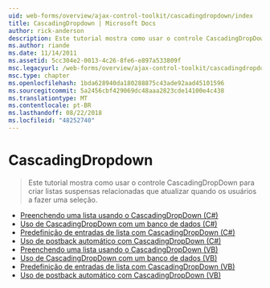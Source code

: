 ```yaml
---
uid: web-forms/overview/ajax-control-toolkit/cascadingdropdown/index
title: CascadingDropdown | Microsoft Docs
author: rick-anderson
description: Este tutorial mostra como usar o controle CascadingDropDown para criar listas suspensas relacionadas que atualizar quando os usuários a fazer uma seleção.
ms.author: riande
ms.date: 11/14/2011
ms.assetid: 5cc304e2-0013-4c26-8fe6-e897a533809f
msc.legacyurl: /web-forms/overview/ajax-control-toolkit/cascadingdropdown
msc.type: chapter
ms.openlocfilehash: 1bda628940da180288875c43ade92aad45101596
ms.sourcegitcommit: 5a2456cbf429069dc48aaa2823cde14100e4c438
ms.translationtype: MT
ms.contentlocale: pt-BR
ms.lasthandoff: 08/22/2018
ms.locfileid: "48252740"
---
```

<a name="cascadingdropdown"></a>CascadingDropdown
====================
> Este tutorial mostra como usar o controle CascadingDropDown para criar listas suspensas relacionadas que atualizar quando os usuários a fazer uma seleção.


- [Preenchendo uma lista usando o CascadingDropDown (C#)](filling-a-list-using-cascadingdropdown-cs.md)
- [Uso de CascadingDropDown com um banco de dados (C#)](using-cascadingdropdown-with-a-database-cs.md)
- [Predefinição de entradas de lista com CascadingDropDown (C#)](presetting-list-entries-with-cascadingdropdown-cs.md)
- [Uso de postback automático com CascadingDropDown (C#)](using-auto-postback-with-cascadingdropdown-cs.md)
- [Preenchendo uma lista usando o CascadingDropDown (VB)](filling-a-list-using-cascadingdropdown-vb.md)
- [Uso de CascadingDropDown com um banco de dados (VB)](using-cascadingdropdown-with-a-database-vb.md)
- [Predefinição de entradas de lista com CascadingDropDown (VB)](presetting-list-entries-with-cascadingdropdown-vb.md)
- [Uso de postback automático com CascadingDropDown (VB)](using-auto-postback-with-cascadingdropdown-vb.md)
